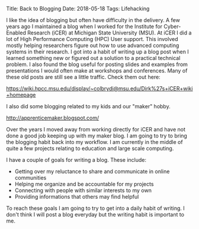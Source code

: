 Title: Back to Blogging
Date: 2018-05-18
Tags: Lifehacking

I like the idea of blogging but often have difficulty in the delivery.  A few years ago I maintained a blog when I worked for the Institute for Cyber-Enabled Research (iCER) at Michigan State University (MSU). At iCER I did a lot of High Performance Computing (HPC) User support. This involved mostly helping researchers figure out how to use advanced computing systems in their research.  I got into a habit of writing up a blog post when I learned something new or figured out a solution to a practical technical problem.  I also found the blog useful for posting slides and examples from presentations I would often make at workshops and conferences. Many of these old posts are still see a little traffic. Check them out here:

https://wiki.hpcc.msu.edu/display/~colbrydi@msu.edu/Dirk%27s+iCER+wiki+homepage

I also did some blogging related to my kids and our "maker" hobby.

http://apprenticemaker.blogspot.com/

Over the years I moved away from working directly for iCER and have not done a good job keeping up with my maker blog. I am going to try to bring the blogging habit back into my workflow.   I am currently in the middle of quite a few projects relating to education and large scale computing.

I have a couple of goals for writing a blog. These include:

- Getting over my reluctance to share and communicate in online communities
- Helping me organize and be accountable for my projects
- Connecting with people with similar interests to my own
- Providing informations that others may find helpful

To reach these goals I am going to try to get into a daily habit of writing.  I don't think I will post a blog everyday but the writing habit is important to me.

